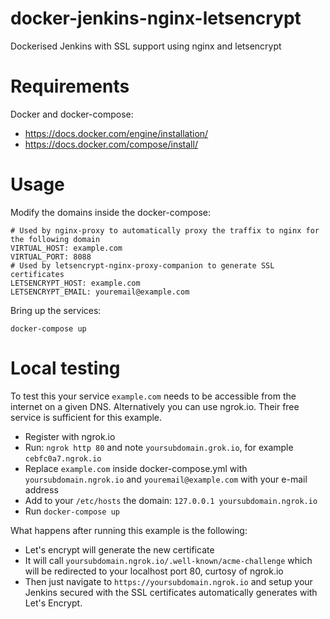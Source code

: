 # docker-jenkins-nginx-letsencrypt
Dockerised Jenkins with SSL support using nginx and letsencrypt

# Requirements

Docker and docker-compose:
* https://docs.docker.com/engine/installation/
* https://docs.docker.com/compose/install/

# Usage

Modify the domains inside the docker-compose:

```
# Used by nginx-proxy to automatically proxy the traffix to nginx for the following domain
VIRTUAL_HOST: example.com
VIRTUAL_PORT: 8088
# Used by letsencrypt-nginx-proxy-companion to generate SSL certificates
LETSENCRYPT_HOST: example.com
LETSENCRYPT_EMAIL: youremail@example.com
```

Bring up the services:

```
docker-compose up
```


# Local testing

To test this your service `example.com` needs to be accessible from the internet on a given DNS.
Alternatively you can use ngrok.io. Their free service is sufficient for this example.

* Register with ngrok.io
* Run: `ngrok http 80` and note `yoursubdomain.grok.io`, for example `cebfc0a7.ngrok.io`
* Replace `example.com` inside docker-compose.yml with `yoursubdomain.ngrok.io` and `youremail@example.com` with your e-mail address
* Add to your `/etc/hosts` the domain: `127.0.0.1 yoursubdomain.ngrok.io`
* Run `docker-compose up`

What happens after running this example is the following:
* Let's encrypt will generate the new certificate
* It will call `yoursubdomain.ngrok.io/.well-known/acme-challenge` which will be redirected to your localhost port 80, curtosy of ngrok.io 
* Then just navigate to `https://yoursubdomain.ngrok.io` and setup your Jenkins secured with the SSL certificates automatically generates with Let's Encrypt.
